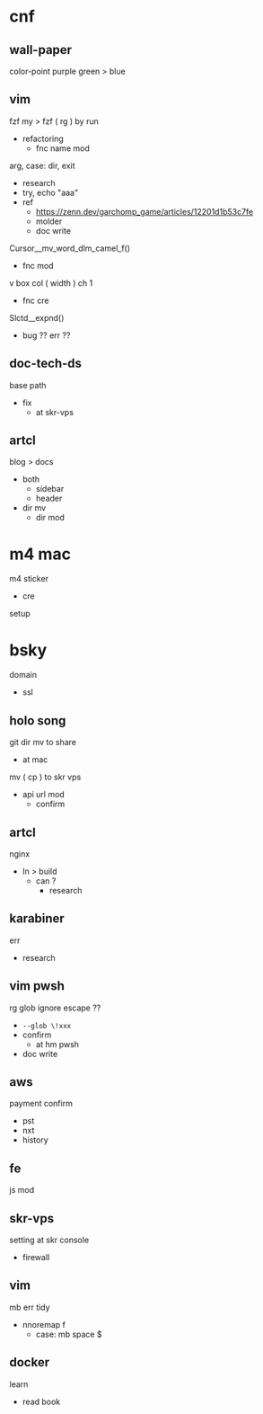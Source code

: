 
# cnf


## wall-paper

color-point purple
green > blue


## vim

fzf my > fzf ( rg ) by run
- refactoring
  - fnc name mod


arg, case: dir, exit
- research
- try, echo "aaa"
- ref
  - https://zenn.dev/garchomp_game/articles/12201d1b53c7fe
  - molder
  - doc write


Cursor__mv_word_dlm_camel_f()
- fnc mod


v box col ( width ) ch 1
- fnc cre


Slctd__expnd()
- bug ?? err ??


## doc-tech-ds

base path
- fix
  - at skr-vps


## artcl

blog > docs
- both
  - sidebar
  - header
- dir mv
  - dir mod


# m4 mac

m4 sticker
- cre


setup


# bsky

domain
- ssl


## holo song

git dir mv to share
- at mac


mv ( cp ) to skr vps
- api url mod
  - confirm


## artcl

nginx
- ln > build
  - can ?
    - research


## karabiner

err
- research


## vim pwsh

rg glob ignore escape ??
- `--glob \!xxx`
- confirm
  - at hm pwsh
- doc write


## aws

payment confirm
- pst
- nxt
- history


## fe

js mod


## skr-vps

setting at skr console
- firewall


## vim

mb err tidy
- nnoremap f
  - case: mb space $


## docker

learn
- read book



